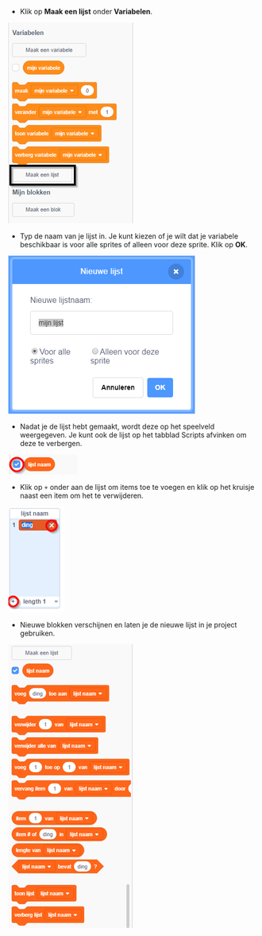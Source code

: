 + Klik op **Maak een lijst** onder **Variabelen**.

![Maak een lijst](images/make-a-list-annotated.png)

+ Typ de naam van je lijst in. Je kunt kiezen of je wilt dat je variabele beschikbaar is voor alle sprites of alleen voor deze sprite. Klik op **OK**.

![Lijst naam](images/list-name-annotated.png)

+ Nadat je de lijst hebt gemaakt, wordt deze op het speelveld weergegeven. Je kunt ook de lijst op het tabblad Scripts afvinken om deze te verbergen.

![List show/hide](images/list-show-hide-annotated.png)

+ Klik op `+` onder aan de lijst om items toe te voegen en klik op het kruisje naast een item om het te verwijderen.

![List show/hide](images/list-add-delete-annotated.png)

+ Nieuwe blokken verschijnen en laten je de nieuwe lijst in je project gebruiken.

![List blocks](images/list-blocks.png)